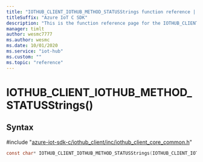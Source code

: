 ```yaml
---                             
title: "IOTHUB_CLIENT_IOTHUB_METHOD_STATUSStrings function reference | Microsoft Docs" 
titleSuffix: "Azure IoT C SDK"            
description: "This is the function reference page for the IOTHUB_CLIENT_IOTHUB_METHOD_STATUSStrings() function in the Azure IoT C SDK. This SDK is used with Azure IoT Hub and Azure IoT Hub Device Provisioning Service"            
manager: timlt                 
author: wesmc7777              
ms.author: wesmc               
ms.date: 10/01/2020                    
ms.service: "iot-hub"             
ms.custom: ""                
ms.topic: "reference"        
---                            
```


# IOTHUB_CLIENT_IOTHUB_METHOD_STATUSStrings()

## Syntax

\#include "[azure-iot-sdk-c/iothub_client/inc/iothub_client_core_common.h](../iothub-client-core-common-h.md)"  
```C
const char* IOTHUB_CLIENT_IOTHUB_METHOD_STATUSStrings(IOTHUB_CLIENT_IOTHUB_METHOD_STATUS  value);
```

